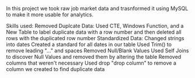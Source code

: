 In this project we took raw job market data and trasnformed it using MySQL to make it more usable for analytics.

Skills used:
  Removed Duplcate Data:
    Used CTE, Windows Function, and a New Table to label duplicate data with a row number and then deleted all rows with the duplicated row number
  Standardized Data:
    Changed strings into dates
    Created a standard for all dates in our table
    Used Trim() to remove leading "..." and spaces
  Removed Null/Blank Values
    Used Self Joins to discover Null Values and removed them by altering the table
  Removed columns that weren't necessary
    Used drop "drop column" to remove a column we created to find duplicate data
    
    
